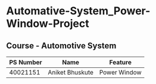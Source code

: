 # Automative-System_Power-Window-Project


## Course - Automotive System


| PS Number| Name | Feature |
| --- | --- | ---|
|40021151| Aniket Bhuskute |Power Window|
